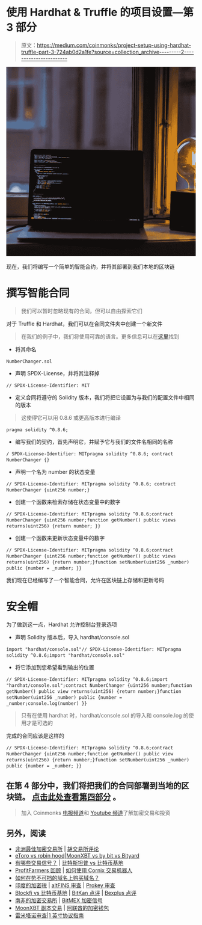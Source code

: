 # 使用 Hardhat & Truffle 的项目设置—第 3 部分

> 原文：<https://medium.com/coinmonks/project-setup-using-hardhat-truffle-part-3-724ab0d2a1fe?source=collection_archive---------2----------------------->

![](img/a46857fbcc24f3f64a30c061a023ea6c.png)

现在，我们将编写一个简单的智能合约，并将其部署到我们本地的区块链

# **撰写智能合同**

> 我们可以暂时忽略现有的合同，但可以自由探索它们

对于 Truffle 和 Hardhat，我们可以在合同文件夹中创建一个新文件

> 在我们的例子中，我们将使用可靠的语言。更多信息可以在[这里](https://docs.soliditylang.org/en/v0.8.7/)找到

*   将其命名

```
NumberChanger.sol
```

*   声明 SPDX-License，并将其注释掉

```
// SPDX-License-Identifier: MIT
```

*   定义合同将遵守的 Solidity 版本，我们将把它设置为与我们的配置文件中相同的版本

> 这使得它可以用 0.8.6 或更高版本进行编译

```
pragma solidity ^0.8.6;
```

*   编写我们的契约，首先声明它，并赋予它与我们的文件名相同的名称

```
/ SPDX-License-Identifier: MITpragma solidity ^0.8.6; contract NumberChanger {}
```

*   声明一个名为 number 的状态变量

```
// SPDX-License-Identifier: MITpragma solidity ^0.8.6; contract NumberChanger {uint256 number;}
```

*   创建一个函数来检索存储在状态变量中的数字

```
// SPDX-License-Identifier: MITpragma solidity ^0.8.6;contract NumberChanger {uint256 number;function getNumber() public views returns(uint256) {return number; }}
```

*   创建一个函数来更新状态变量中的数字

```
// SPDX-License-Identifier: MITpragma solidity ^0.8.6;contract NumberChanger {uint256 number;function getNumber() public views returns(uint256) {return number;}function setNumber(uint256 _number) public {number = _number; }}
```

我们现在已经编写了一个智能合同，允许在区块链上存储和更新号码

# **安全帽**

为了做到这一点，Hardhat 允许控制台登录选项

*   声明 Solidity 版本后，导入 hardhat/console.sol

```
import "hardhat/console.sol"// SPDX-License-Identifier: MITpragma solidity ^0.8.6;import "hardhat/console.sol"
```

*   将它添加到您希望看到输出的位置

```
// SPDX-License-Identifier: MITpragma solidity ^0.8.6;import "hardhat/console.sol";contract NumberChanger {uint256 number;function getNumber() public view returns(uint256) {return number;}function setNumber(uint256 _number) public {number = _number;console.log(number) }}
```

> 只有在使用 hardhat 时，hardhat/console.sol 的导入和 console.log 的使用才是可选的

完成的合同应该是这样的

```
// SPDX-License-Identifier: MITpragma solidity ^0.8.6;contract NumberChanger {uint256 number;function getNumber() public view returns(uint256) {return number;}function setNumber(uint256 _number) public {number = _number; }}
```

## 在第 4 部分中，我们将把我们的合同部署到当地的区块链。 [**点击此处查看第四部分**](/@shihyuhwang/9d2f55842be2) **。**

> 加入 Coinmonks [电报频道](https://t.me/coincodecap)和 [Youtube 频道](https://www.youtube.com/c/coinmonks/videos)了解加密交易和投资

## 另外，阅读

*   [非洲最佳加密交易所](https://blog.coincodecap.com/crypto-exchange-africa) | [胡交易所评论](https://blog.coincodecap.com/hoo-exchange-review)
*   [eToro vs robin hood](https://blog.coincodecap.com/etoro-robinhood)|[MoonXBT vs by bit vs Bityard](https://blog.coincodecap.com/bybit-bityard-moonxbt)
*   [有哪些交易信号？](https://blog.coincodecap.com/trading-signal) | [比特斯坦普 vs 比特币基地](https://blog.coincodecap.com/bitstamp-coinbase)
*   [ProfitFarmers 回顾](https://blog.coincodecap.com/profitfarmers-review) | [如何使用 Cornix 交易机器人](https://blog.coincodecap.com/cornix-trading-bot)
*   [如何在势不可挡的域名上购买域名？](https://blog.coincodecap.com/buy-domain-on-unstoppable-domains)
*   [印度的加密税](https://blog.coincodecap.com/crypto-tax-india) | [altFINS 审查](https://blog.coincodecap.com/altfins-review) | [Prokey 审查](/coinmonks/prokey-review-26611173c13c)
*   [Blockfi vs 比特币基地](https://blog.coincodecap.com/blockfi-vs-coinbase) | [BitKan 点评](https://blog.coincodecap.com/bitkan-review) | [Bexplus 点评](https://blog.coincodecap.com/bexplus-review)
*   [南非的加密交易所](https://blog.coincodecap.com/crypto-exchanges-in-south-africa) | [BitMEX 加密信号](https://blog.coincodecap.com/bitmex-crypto-signals)
*   [MoonXBT 副本交易](https://blog.coincodecap.com/moonxbt-copy-trading) | [阿联酋的加密钱包](https://blog.coincodecap.com/crypto-wallets-in-uae)
*   [雷米塔诺审查](https://blog.coincodecap.com/remitano-review)|[1 英寸协议指南](https://blog.coincodecap.com/1inch)